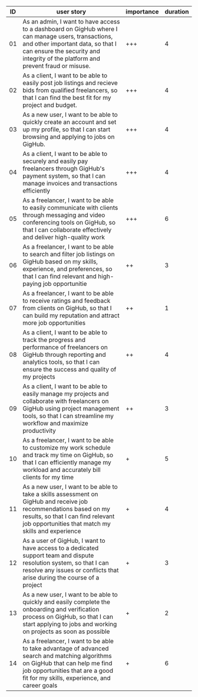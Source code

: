 |ID | user story                          | importance | duration |
|---|-------------------------------------|------------|----------|
| 01|As an admin, I want to have access to a dashboard on GigHub where I can manage users, transactions, and other important data, so that I can ensure the security and integrity of the platform and prevent fraud or misuse.| +++ | 4 |
| 02|As a client, I want to be able to easily post job listings and recieve bids from qualified freelancers, so that I can find the best fit for my project and budget.| +++ | 4 |
| 03|As a new user, I want to be able to quickly create an account and set up my profile, so that I can start browsing and applying to jobs on GigHub.| +++ | 4 |
| 04|As a client, I want to be able to securely and easily pay freelancers through GigHub's payment system, so that I can manage invoices and transactions efficiently | +++ | 4 |
| 05|As a freelancer, I want to be able to easily communicate with clients through messaging and video conferencing tools on GigHub, so that I can collaborate effectively and deliver high-quality work | +++ | 6 |
| 06|As a freelancer, I want to be able to search and filter job listings on GigHub based on my skills, experience, and preferences, so that I can find relevant and high-paying job opportunitie | ++ | 3 |
| 07|As a freelancer, I want to be able to receive ratings and feedback from clients on GigHub, so that I can build my reputation and attract more job opportunities | ++ | 1 |
| 08|As a client, I want to be able to track the progress and performance of freelancers on GigHub through reporting and analytics tools, so that I can ensure the success and quality of my projects | ++ | 4 |
| 09|As a client, I want to be able to easily manage my projects and collaborate with freelancers on GigHub using project management tools, so that I can streamline my workflow and maximize productivity | ++ | 3 |
| 10|As a freelancer, I want to be able to customize my work schedule and track my time on GigHub, so that I can efficiently manage my workload and accurately bill clients for my time | + | 5 |
| 11|As a new user, I want to be able to take a skills assessment on GigHub and receive job recommendations based on my results, so that I can find relevant job opportunities that match my skills and experience | + | 4 |
| 12|As a user of GigHub, I want to have access to a dedicated support team and dispute resolution system, so that I can resolve any issues or conflicts that arise during the course of a project | + | 3 |
| 13|As a new user, I want to be able to quickly and easily complete the onboarding and verification process on GigHub, so that I can start applying to jobs and working on projects as soon as possible | + | 2 |
| 14|As a freelancer, I want to be able to take advantage of advanced search and matching algorithms on GigHub that can help me find job opportunities that are a good fit for my skills, experience, and career goals | + | 6 |

